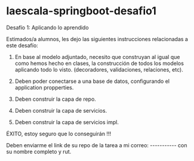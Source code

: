 # laescala-springboot-desafio1
Desafío 1: Aplicando lo aprendido

Estimados/a alumnos, les dejo las siguientes instrucciones relacionadas a este desafío:

1) En base al modelo adjuntado, necesito que construyan al igual que como hemos hecho en clases, la construcción de todos los modelos aplicando todo lo visto. (decoradores, validaciones, relaciones, etc).

2) Deben poder conectarse a una base de datos, configurando el application propperties.

3) Deben construir la capa de repo.

4) Deben construir la capa de servicios.

5) Deben construir la capa de servicios impl.

ÉXITO, estoy seguro que lo conseguirán !!!

Deben enviarme el link de su repo de la tarea a mi correo: ----------- con su nombre completo y rut.


